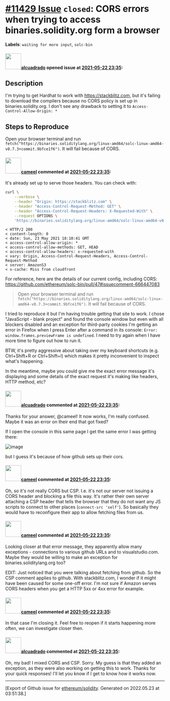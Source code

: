# [\#11429 Issue](https://github.com/ethereum/solidity/issues/11429) `closed`: CORS errors when trying to access binaries.solidity.org form a browser
**Labels**: `waiting for more input`, `solc-bin`


#### <img src="https://avatars.githubusercontent.com/u/176499?u=727c007c0698f1632e98401987d52b129fcf1474&v=4" width="50">[alcuadrado](https://github.com/alcuadrado) opened issue at [2021-05-22 23:35](https://github.com/ethereum/solidity/issues/11429):

## Description

I'm trying to get Hardhat to work with https://stackblitz.com, but it's failing to download the compilers because no CORS policy is set up in binaries.solidity.org. I don't see any drawback to setting it to `Access-Control-Allow-Origin: *`

## Steps to Reproduce

Open your browser terminal and run `fetch("https://binaries.soliditylang.org/linux-amd64/solc-linux-amd64-v0.7.3+commit.9bfce1f6")`. It will fail because of CORS.

#### <img src="https://avatars.githubusercontent.com/u/137030?v=4" width="50">[cameel](https://github.com/cameel) commented at [2021-05-22 23:35](https://github.com/ethereum/solidity/issues/11429#issuecomment-846602478):

It's already set up to serve those headers. You can check with:

```bash
curl \
    --verbose \
    --header "Origin: https://stackblitz.com" \
    --header "Access-Control-Request-Method: GET" \
    --header "Access-Control-Request-Headers: X-Requested-With" \
    --request OPTIONS \
    'https://binaries.soliditylang.org/linux-amd64/solc-linux-amd64-v0.7.3+commit.9bfce1f6'
```

```
< HTTP/2 200
< content-length: 0
< date: Sun, 23 May 2021 18:10:41 GMT
< access-control-allow-origin: *
< access-control-allow-methods: GET, HEAD
< access-control-allow-headers: x-requested-with
< vary: Origin, Access-Control-Request-Headers, Access-Control-Request-Method
< server: AmazonS3
< x-cache: Miss from cloudfront
```

For reference, here are the details of our current config, including CORS: https://github.com/ethereum/solc-bin/pull/47#issuecomment-666447083

> Open your browser terminal and run `fetch("https://binaries.soliditylang.org/linux-amd64/solc-linux-amd64-v0.7.3+commit.9bfce1f6")`. It will fail because of CORS.

I tried to reproduce it but I'm having trouble getting that site to work. I chose "JavaScript - blank project" and found the console window but even with all blockers disabled and an exception for third-party cookies I'm getting an error in Firefox when I press Enter after a command in its console: `Error: window.frames.previewFrame is undefined`. I need to try again when I have more time to figure out how to run it.

BTW, it's pretty aggressive about taking over my keyboard shortcuts (e.g. Ctrl+Shift+R or Ctrl+Shift+I) which makes it pretty inconvenient to inspect what's happening. 

In the meantime, maybe you could give me the exact error message it's displaying and some details of the exact request it's making like headers, HTTP method, etc?

#### <img src="https://avatars.githubusercontent.com/u/176499?u=727c007c0698f1632e98401987d52b129fcf1474&v=4" width="50">[alcuadrado](https://github.com/alcuadrado) commented at [2021-05-22 23:35](https://github.com/ethereum/solidity/issues/11429#issuecomment-846607106):

Thanks for your answer, @cameel! It now works, I'm really confused. Maybe it was an error on their end that got fixed? 

If I open the console in this same page I get the same error I was getting there:

![image](https://user-images.githubusercontent.com/176499/119272709-a8daa500-bbdd-11eb-942d-9170818f321f.png)

but I guess it's because of how github sets up their cors.

#### <img src="https://avatars.githubusercontent.com/u/137030?v=4" width="50">[cameel](https://github.com/cameel) commented at [2021-05-22 23:35](https://github.com/ethereum/solidity/issues/11429#issuecomment-846611791):

Oh, so it's not really CORS but CSP. I.e. it's not our server not issuing a CORS header and blocking a file this way. It's rather their own server attaching a CSP header that tells the browser that they do not want any JS scripts to connect to other places (`connect-src 'self'`). So basically they would have to reconfigure their app to allow fetching files from us.

#### <img src="https://avatars.githubusercontent.com/u/137030?v=4" width="50">[cameel](https://github.com/cameel) commented at [2021-05-22 23:35](https://github.com/ethereum/solidity/issues/11429#issuecomment-846612359):

Looking closer at that error message, they apparently allow many exceptions - connections to various github URLs and to visualstudio.com. Maybe they would be willing to make an exception for binaries.soliditylang.org too?

EDIT: Just noticed that you were talking about fetching from github. So the CSP comment applies to github. With stackblitz.com, I wonder if it might have been caused for some one-off error. I'm not sure if Amazon serves CORS headers when you get a HTTP 5xx or 4xx error for example.

#### <img src="https://avatars.githubusercontent.com/u/137030?v=4" width="50">[cameel](https://github.com/cameel) commented at [2021-05-22 23:35](https://github.com/ethereum/solidity/issues/11429#issuecomment-846613314):

In that case I'm closing it. Feel free to reopen if it starts happening more often, we can investigate closer then.

#### <img src="https://avatars.githubusercontent.com/u/176499?u=727c007c0698f1632e98401987d52b129fcf1474&v=4" width="50">[alcuadrado](https://github.com/alcuadrado) commented at [2021-05-22 23:35](https://github.com/ethereum/solidity/issues/11429#issuecomment-846616949):

Oh, my bad! I mixed CORS and CSP. Sorry. My guess is that they added an exception, as they were also working on getting this to work. Thanks for your quick responses! I'll let you know if I get to know how it works now.


-------------------------------------------------------------------------------



[Export of Github issue for [ethereum/solidity](https://github.com/ethereum/solidity). Generated on 2022.05.23 at 03:51:38.]
